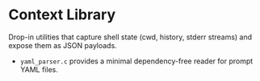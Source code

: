 # Context Library

Drop-in utilities that capture shell state (cwd, history, stderr streams) and expose them as JSON payloads.

- `yaml_parser.c` provides a minimal dependency-free reader for prompt YAML files.
